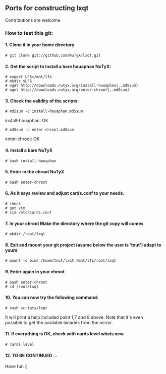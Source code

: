 ## Ports for constructing lxqt

Contributions are welcome

### How to test this git:

#### 1. Clone it in your home directory

    # git clone git://github.com/NuTyX/lxqt.git

#### 2. Get the script to Install a bare houaphan NuTyX:

    # export LFS=/mnt/lfs
    # mkdir $LFS
    # wget http://downloads.nutyx.org/install-houaphan{,.md5sum}
    # wget http://downloads.nutyx.org/enter-chroot{,.md5sum}

#### 3. Check the validity of the scripts:

    # md5sum -c install-houaphan.md5sum

   install-houaphan: OK

    # md5sum -c enter-chroot.md5sum

   enter-chroot: OK

#### 4. Install a bare NuTyX

    # bash install-houaphan

#### 5. Enter in the chroot NuTyX

    # bash enter-chroot

#### 6. As it says review and adjust cards.conf to your needs.

    # check
    # get vim
    # vim /etc/cards.conf


#### 7. In your chroot Make the directory where the git copy will comes

    # mkdir /root/lxqt

#### 8. Exit and mount your git project (asume below the user is 'tnut') adapt to yours

    # mount -o bind /home/tnut/lxqt /mnt/lfs/root/lxqt

#### 9. Enter again in your chroot

    # bash enter-chroot
    # cd /root/lxqt

#### 10. You can now try the following command:

    # bash scripts/lxqt

It will print a help included point 1,7 and 8 above. Note that it's even possible to get the available binaries from the mirror.


#### 11. If everything is OK, check with cards level whats new

    # cards level

#### 12. TO BE CONTINUED ...

Have fun :)
